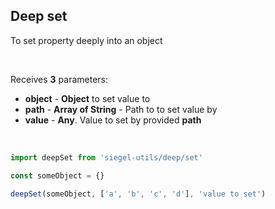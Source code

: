 ## Deep set

To set property deeply into an object

<br />

Receives **3** parameters:
- **object** - **Object** to set value to
- **path** - **Array of String** - Path to to set value by
- **value** - **Any**. Value to set by provided **path**

<br />

```jsx
import deepSet from 'siegel-utils/deep/set'

const someObject = {}

deepSet(someObject, ['a', 'b', 'c', 'd'], 'value to set')
```